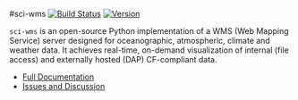 #sci-wms  [![Build Status](https://travis-ci.org/sci-wms/sci-wms.svg)](https://travis-ci.org/sci-wms/sci-wms) [![Version](https://img.shields.io/badge/version-1.0.0-blue.svg)](https://github.com/sci-wms/sci-wms/releases)

`sci-wms` is an open-source Python implementation of a WMS (Web Mapping Service) server designed for oceanographic, atmospheric, climate and weather data. It achieves real-time, on-demand visualization of internal (file access) and externally hosted (DAP) CF-compliant data.

* [Full Documentation](http://sci-wms.github.io/sci-wms/docs)
* [Issues and Discussion](https://github.com/sci-wms/sci-wms/issues)
